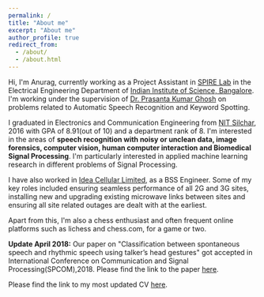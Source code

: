 ```yaml
---
permalink: /
title: "About me"
excerpt: "About me"
author_profile: true
redirect_from: 
  - /about/
  - /about.html
---
```


Hi, I'm Anurag, currently working as a Project Assistant in [SPIRE Lab](http://spire.ee.iisc.ac.in/) in the Electrical Engineering Department of [Indian Institute of Science, Bangalore](http://iisc.ac.in/). I'm working under the supervision of [Dr. Prasanta Kumar Ghosh](http://www.ee.iisc.ac.in/people/faculty/prasantg/) on problems related to Automatic Speech Recognition and Keyword Spotting. 

I graduated in Electronics and Communication Engineering from [NIT Silchar](http://www.nits.ac.in/), 2016 with GPA of 8.91(out of 10) and a department rank of 8. I'm interested in the areas of **speech recognition with noisy or unclean data, image forensics, computer vision, human computer interaction and Biomedical Signal Processing**. I'm particularly interested in applied machine learning research in different problems of Signal Processing.

I have also worked in [Idea Cellular Limited](http://www.ideacellular.com/), as a BSS Engineer. Some of my key roles included 
ensuring seamless performance of all 2G and 3G sites, installing new and upgrading existing microwave links between sites and ensuring all site related outages are dealt with at the earliest.

Apart from this, I'm also a chess enthusiast and often frequent online platforms such as lichess and chess.com, for a game or two.

**Update April 2018:**
Our paper on "Classification between spontaneous speech and rhythmic speech using talker’s head gestures" got accepted in International Conference on Communication and Signal Processing(SPCOM),2018. Please find the link to the paper [here](https://indianinstituteofscience-my.sharepoint.com/:b:/g/personal/anuragd_iisc_ac_in/EUn1NTxhchFEoXtqBHeorfQBDdXEIhUenSvj79tUbOkk_Q?e=sbZMUs).

Please find the link to my most updated CV [here](https://indianinstituteofscience-my.sharepoint.com/personal/anuragd_iisc_ac_in/_layouts/15/guestaccess.aspx?docid=0f77d0f2e1d304093b96bf75a9ec8cc21&authkey=AcVX9LqG5qvNdh5mBwPKeE8&e=YRo0w2). 
